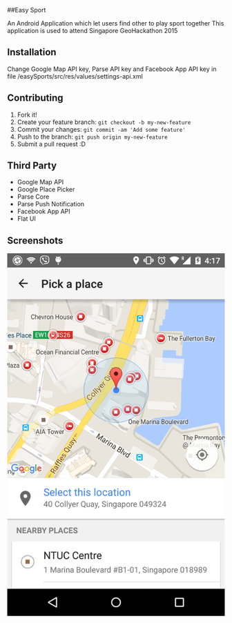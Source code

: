 
##Easy Sport

An Android Application which let users find other to play sport together
This application is used to attend Singapore GeoHackathon 2015

## Installation

Change Google Map API key, Parse API key and Facebook App API key in file /easySports/src/res/values/settings-api.xml


## Contributing

1. Fork it!
2. Create your feature branch: `git checkout -b my-new-feature`
3. Commit your changes: `git commit -am 'Add some feature'`
4. Push to the branch: `git push origin my-new-feature`
5. Submit a pull request :D


## Third Party

- Google Map API
- Google Place Picker
- Parse Core
- Parse Push Notification
- Facebook App API
- Flat UI

## Screenshots
![Alt text](/EasySports/device-2015-12-06-041751.png?raw=true "Choose Place")


